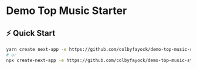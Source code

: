 # Demo Top Music Starter

## ⚡️ Quick Start

```bash
yarn create next-app -e https://github.com/colbyfayock/demo-top-music-starter
# or
npx create-next-app -e https://github.com/colbyfayock/demo-top-music-starter
```
